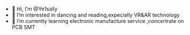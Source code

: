 - 👋 Hi, I’m @Ye1sally
- 👀 I’m interested in dancing and reading,expecially VR&AR technology
- 🌱 I’m currently learning electronic manufacture service ,concertrate on PCB SMT 
